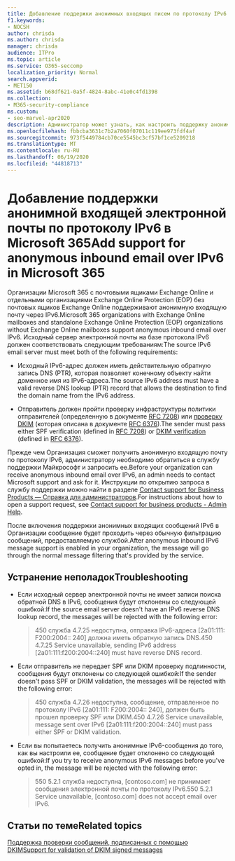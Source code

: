 ```yaml
---
title: Добавление поддержки анонимных входящих писем по протоколу IPv6
f1.keywords:
- NOCSH
author: chrisda
ms.author: chrisda
manager: chrisda
audience: ITPro
ms.topic: article
ms.service: O365-seccomp
localization_priority: Normal
search.appverid:
- MET150
ms.assetid: b68df621-0a5f-4824-8abc-41e0c4fd1398
ms.collection:
- M365-security-compliance
ms.custom:
- seo-marvel-apr2020
description: Администратор может узнать, как настроить поддержку анонимной входящей электронной почты из источников IPv6 в Exchange Online и Exchange Online Protection.
ms.openlocfilehash: fbbcba3631c7b2a7060f07011c119ee973fdf4af
ms.sourcegitcommit: 973f5449784cb70ce5545bc3cf57bf1ce5209218
ms.translationtype: MT
ms.contentlocale: ru-RU
ms.lasthandoff: 06/19/2020
ms.locfileid: "44818713"
---
```

# <a name="add-support-for-anonymous-inbound-email-over-ipv6-in-microsoft-365"></a><span data-ttu-id="d4992-103">Добавление поддержки анонимной входящей электронной почты по протоколу IPv6 в Microsoft 365</span><span class="sxs-lookup"><span data-stu-id="d4992-103">Add support for anonymous inbound email over IPv6 in Microsoft 365</span></span>

<span data-ttu-id="d4992-104">Организации Microsoft 365 с почтовыми ящиками Exchange Online и отдельными организациями Exchange Online Protection (EOP) без почтовых ящиков Exchange Online поддерживают анонимную входящую почту через IPv6.</span><span class="sxs-lookup"><span data-stu-id="d4992-104">Microsoft 365 organizations with Exchange Online mailboxes and standalone Exchange Online Protection (EOP) organizations without Exchange Online mailboxes support anonymous inbound email over IPv6.</span></span> <span data-ttu-id="d4992-105">Исходный сервер электронной почты на базе протокола IPv6 должен соответствовать следующим требованиям:</span><span class="sxs-lookup"><span data-stu-id="d4992-105">The source IPv6 email server must meet both of the following requirements:</span></span>

- <span data-ttu-id="d4992-106">Исходный IPv6-адрес должен иметь действительную обратную запись DNS (PTR), которая позволяет конечному объекту найти доменное имя из IPv6-адреса.</span><span class="sxs-lookup"><span data-stu-id="d4992-106">The source IPv6 address must have a valid reverse DNS lookup (PTR) record that allows the destination to find the domain name from the IPv6 address.</span></span>

- <span data-ttu-id="d4992-107">Отправитель должен пройти проверку инфраструктуры политики отправителей (определенную в документе [RFC 7208](https://tools.ietf.org/html/rfc7208)) или [проверку DKIM](https://dkim.org/) (которая описана в документе [RFC 6376](https://www.rfc-editor.org/rfc/rfc6376.txt)).</span><span class="sxs-lookup"><span data-stu-id="d4992-107">The sender must pass either SPF verification (defined in [RFC 7208](https://tools.ietf.org/html/rfc7208)) or [DKIM verification](https://dkim.org/) (defined in [RFC 6376](https://www.rfc-editor.org/rfc/rfc6376.txt)).</span></span>

<span data-ttu-id="d4992-108">Прежде чем Организация сможет получить анонимную входящую почту по протоколу IPv6, администратору необходимо обратиться в службу поддержки Майкрософт и запросить ее.</span><span class="sxs-lookup"><span data-stu-id="d4992-108">Before your organization can receive anonymous inbound email over IPv6, an admin needs to contact Microsoft support and ask for it.</span></span> <span data-ttu-id="d4992-109">Инструкции по открытию запроса в службу поддержки можно найти в разделе [Contact support for Business Products — Справка для администраторов](../../admin/contact-support-for-business-products.md).</span><span class="sxs-lookup"><span data-stu-id="d4992-109">For instructions about how to open a support request, see [Contact support for business products - Admin Help](../../admin/contact-support-for-business-products.md).</span></span>

<span data-ttu-id="d4992-110">После включения поддержки анонимных входящих сообщений IPv6 в Организации сообщение будет проходить через обычную фильтрацию сообщений, предоставляемую службой.</span><span class="sxs-lookup"><span data-stu-id="d4992-110">After anonymous inbound IPv6 message support is enabled in your organization, the message will go through the normal message filtering that's provided by the service.</span></span>

## <a name="troubleshooting"></a><span data-ttu-id="d4992-111">Устранение неполадок</span><span class="sxs-lookup"><span data-stu-id="d4992-111">Troubleshooting</span></span>

- <span data-ttu-id="d4992-112">Если исходный сервер электронной почты не имеет записи поиска обратной DNS в IPv6, сообщения будут отклонены со следующей ошибкой:</span><span class="sxs-lookup"><span data-stu-id="d4992-112">If the source email server doesn't have an IPv6 reverse DNS lookup record, the messages will be rejected with the following error:</span></span>

  > <span data-ttu-id="d4992-113">450 служба 4.7.25 недоступна, отправка IPv6-адреса [2a01:111: F200:2004:: 240] должна иметь обратную запись DNS.</span><span class="sxs-lookup"><span data-stu-id="d4992-113">450 4.7.25 Service unavailable, sending IPv6 address [2a01:111:f200:2004::240] must have reverse DNS record.</span></span>

- <span data-ttu-id="d4992-114">Если отправитель не передает SPF или DKIM проверку подлинности, сообщения будут отклонены со следующей ошибкой:</span><span class="sxs-lookup"><span data-stu-id="d4992-114">If the sender doesn't pass SPF or DKIM validation, the messages will be rejected with the following error:</span></span>

  > <span data-ttu-id="d4992-115">450 служба 4.7.26 недоступна, сообщение, отправленное по протоколу IPv6 [2a01:111: F200:2004:: 240], должен быть прошел проверку SPF или DKIM.</span><span class="sxs-lookup"><span data-stu-id="d4992-115">450 4.7.26 Service unavailable, message sent over IPv6 [2a01:111:f200:2004::240] must pass either SPF or DKIM validation.</span></span>

- <span data-ttu-id="d4992-116">Если вы попытаетесь получить анонимные IPv6-сообщения до того, как вы настроили ее, сообщение будет отклонено со следующей ошибкой:</span><span class="sxs-lookup"><span data-stu-id="d4992-116">If you try to receive anonymous IPv6 messages before you've opted in, the message will be rejected with the following error:</span></span>

  > <span data-ttu-id="d4992-117">550 5.2.1 служба недоступна, [contoso.com] не принимает сообщения электронной почты по протоколу IPv6.</span><span class="sxs-lookup"><span data-stu-id="d4992-117">550 5.2.1 Service unavailable, [contoso.com] does not accept email over IPv6.</span></span>

## <a name="related-topics"></a><span data-ttu-id="d4992-118">Статьи по теме</span><span class="sxs-lookup"><span data-stu-id="d4992-118">Related topics</span></span>

[<span data-ttu-id="d4992-119">Поддержка проверки сообщений, подписанных с помощью DKIM</span><span class="sxs-lookup"><span data-stu-id="d4992-119">Support for validation of DKIM signed messages</span></span>](support-for-validation-of-dkim-signed-messages.md)